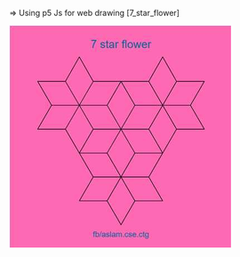 => Using p5 Js for web drawing [7_star_flower]

<a href="https://aslamcsebd.github.io/p5.Js/" target="_blank">
   <img src="assets/7_star_flower.jpg" width="auto" height="auto">
</a>   

